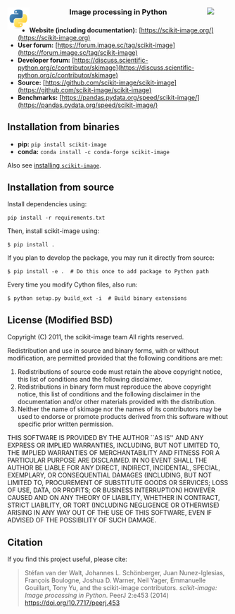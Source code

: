 <div align="center">
    <img src="https://media.giphy.com/media/tPjlmJzj9Z99vwF5dV/giphy.gif" width="50" align="right"/> 
    <img src="https://github.com/devicons/devicon/blob/master/icons/python/python-original.svg" width="50" align="left"/> 
    <h3>Image processing in Python</h3>
</div>

###


- **Website (including documentation):** [https://scikit-image.org/](https://scikit-image.org)
- **User forum:** [https://forum.image.sc/tag/scikit-image](https://forum.image.sc/tag/scikit-image)
- **Developer forum:** [https://discuss.scientific-python.org/c/contributor/skimage](https://discuss.scientific-python.org/c/contributor/skimage)
- **Source:** [https://github.com/scikit-image/scikit-image](https://github.com/scikit-image/scikit-image)
- **Benchmarks:** [https://pandas.pydata.org/speed/scikit-image/](https://pandas.pydata.org/speed/scikit-image/)

## Installation from binaries

- **pip:** `pip install scikit-image`
- **conda:** `conda install -c conda-forge scikit-image`

Also see [installing `scikit-image`](INSTALL.rst).

## Installation from source

Install dependencies using:

```
pip install -r requirements.txt
```

Then, install scikit-image using:

```
$ pip install .
```

If you plan to develop the package, you may run it directly from source:

```
$ pip install -e .  # Do this once to add package to Python path
```

Every time you modify Cython files, also run:

```
$ python setup.py build_ext -i  # Build binary extensions
```

## License (Modified BSD)

Copyright (C) 2011, the scikit-image team
All rights reserved.

Redistribution and use in source and binary forms, with or without
modification, are permitted provided that the following conditions are
met:

1.  Redistributions of source code must retain the above copyright
    notice, this list of conditions and the following disclaimer.
2.  Redistributions in binary form must reproduce the above copyright
    notice, this list of conditions and the following disclaimer in
    the documentation and/or other materials provided with the
    distribution.
3.  Neither the name of skimage nor the names of its contributors may be
    used to endorse or promote products derived from this software without
    specific prior written permission.

THIS SOFTWARE IS PROVIDED BY THE AUTHOR ``AS IS'' AND ANY EXPRESS OR
IMPLIED WARRANTIES, INCLUDING, BUT NOT LIMITED TO, THE IMPLIED
WARRANTIES OF MERCHANTABILITY AND FITNESS FOR A PARTICULAR PURPOSE ARE
DISCLAIMED. IN NO EVENT SHALL THE AUTHOR BE LIABLE FOR ANY DIRECT,
INDIRECT, INCIDENTAL, SPECIAL, EXEMPLARY, OR CONSEQUENTIAL DAMAGES
(INCLUDING, BUT NOT LIMITED TO, PROCUREMENT OF SUBSTITUTE GOODS OR
SERVICES; LOSS OF USE, DATA, OR PROFITS; OR BUSINESS INTERRUPTION)
HOWEVER CAUSED AND ON ANY THEORY OF LIABILITY, WHETHER IN CONTRACT,
STRICT LIABILITY, OR TORT (INCLUDING NEGLIGENCE OR OTHERWISE) ARISING
IN ANY WAY OUT OF THE USE OF THIS SOFTWARE, EVEN IF ADVISED OF THE
POSSIBILITY OF SUCH DAMAGE.

## Citation

If you find this project useful, please cite:

> Stéfan van der Walt, Johannes L. Schönberger, Juan Nunez-Iglesias,
> François Boulogne, Joshua D. Warner, Neil Yager, Emmanuelle
> Gouillart, Tony Yu, and the scikit-image contributors.
> _scikit-image: Image processing in Python_. PeerJ 2:e453 (2014)
> https://doi.org/10.7717/peerj.453

